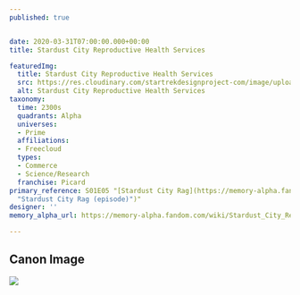 ```yaml
---
published: true


date: 2020-03-31T07:00:00.000+00:00
title: Stardust City Reproductive Health Services

featuredImg:
  title: Stardust City Reproductive Health Services
  src: https://res.cloudinary.com/startrekdesignproject-com/image/upload/v1585712309/StardustCityReproHealthServices.png
  alt: Stardust City Reproductive Health Services
taxonomy:
  time: 2300s
  quadrants: Alpha
  universes:
  - Prime
  affiliations:
  - Freecloud
  types:
  - Commerce
  - Science/Research
  franchise: Picard
primary_reference: S01E05 "[Stardust City Rag](https://memory-alpha.fandom.com/wiki/Stardust_City_Rag_(episode)
  "Stardust City Rag (episode)")"
designer: ''
memory_alpha_url: https://memory-alpha.fandom.com/wiki/Stardust_City_Reproductive_Health_Services

---
```

## Canon Image

![](https://res.cloudinary.com/startrekdesignproject-com/image/upload/v1585712309/PIC1x5-StardustCityReproServices.jpg)